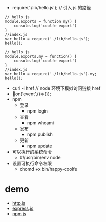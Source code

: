 - require('./lib/hello.js'); // 引入 js 的路径
```
// hello.js
module.exports = function my() {
    console.log('coolfe export')
}
//index.js
var hello = require('./lib/hello.js');
hello();
```
```
// hello.js
module.exports.my = function() {
    console.log('coolfe export')
}
//index.js
var hello = require('./lib/hello.js').my;
hello();
```
- curl -i  href  // node 环境下模拟访问链接 href
- on('event',()=>{});
- npm 
    - 登录
        - npm login
    - 查看
        - npm whoami
    - 发布
        - npm publish
    - 更新
        - npm update
- 可以执行的系统命令
    - #!/usr/bin/env node
- 设置可执行命令权限
    - chomd +x bin/happy-coolfe
# demo
- [http.js](./http.js)
- [express.js](./express.js)
- [npm.js](./npm/index.js)